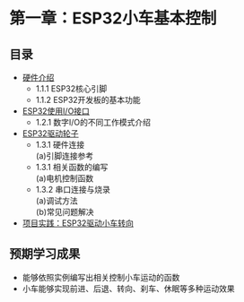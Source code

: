 # 第一章：ESP32小车基本控制

## 目录
- [硬件介绍](1_1_hardware_intro.md)
  * 1.1.1 ESP32核心引脚
  * 1.1.2 ESP32开发板的基本功能
- [ESP32使用I/O接口](1_2_io_control.md)
  * 1.2.1 数字I/O的不同工作模式介绍
- [ESP32驱动轮子](1_3_motor_control.md)
  * 1.3.1 硬件连接
  <br>(a)引脚连接参考
  * 1.3.1 相关函数的编写
  <br>(a)电机控制函数
  * 1.3.2 串口连接与烧录
  <br>(a)调试方法
  <br>(b)常见问题解决
- [项目实践：ESP32驱动小车转向](1_4_turn_around.md)

## 预期学习成果
- 能够依照实例编写出相关控制小车运动的函数
- 小车能够实现前进、后退、转向、刹车、休眠等多种运动效果